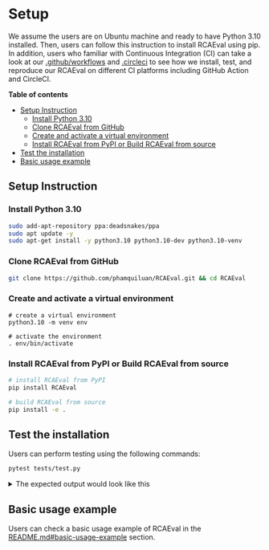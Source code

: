 # Setup

We assume the users are on Ubuntu machine and ready to have Python 3.10 installed. Then, users can follow this instruction to install RCAEval using pip. In addition, users who familiar with Continuous Integration (CI) can take a look at our [.github/workflows](.github/workflows) and [.circleci](.circleci) to see how we install, test, and reproduce our RCAEval on different CI platforms including GitHub Action and CircleCI.

**Table of contents**

  * [Setup Instruction](#setup-instruction)
    + [Install Python 3.10](#install-python-310)
    + [Clone RCAEval from GitHub](#clone-rcaeval-from-github)
    + [Create and activate a virtual environment](#create-and-activate-a-virtual-environment)
    + [Install RCAEval from PyPI or Build RCAEval from source](#install-rcaeval-from-pypi-or-build-rcaeval-from-source)
  * [Test the installation](#test-the-installation)
  * [Basic usage example](#basic-usage-example)
## Setup Instruction

### Install Python 3.10

```bash
sudo add-apt-repository ppa:deadsnakes/ppa
sudo apt update -y
sudo apt-get install -y python3.10 python3.10-dev python3.10-venv
```

### Clone RCAEval from GitHub


```bash
git clone https://github.com/phamquiluan/RCAEval.git && cd RCAEval
```


### Create and activate a virtual environment

```
# create a virtual environment
python3.10 -m venv env

# activate the environment
. env/bin/activate
```

### Install RCAEval from PyPI or Build RCAEval from source

```bash
# install RCAEval from PyPI
pip install RCAEval

# build RCAEval from source
pip install -e .
```

## Test the installation

Users can perform testing using the following commands:

```bash
pytest tests/test.py
```

<details>
<summary>The expected output would look like this</summary>

```bash

(ins)(env) luan@machine:~/ws/RCAEval$ pytest tests/test.py 
============================================ test session starts =============================================
platform linux -- Python 3.10.13, pytest-7.4.0, pluggy-1.3.0
rootdir: /home/luan/ws/RCAEval
collected 4 items                                                                                            

tests/test.py ....                                                                                     [100%]

======================================= 4 passed in 501.44s (0:08:21) ========================================
(ins)(env) luan@machine:~/ws/RCAEval$ 

```
</details>

## Basic usage example

Users can check a basic usage example of RCAEval in the [README.md#basic-usage-example](README.md#how-to-use) section.
